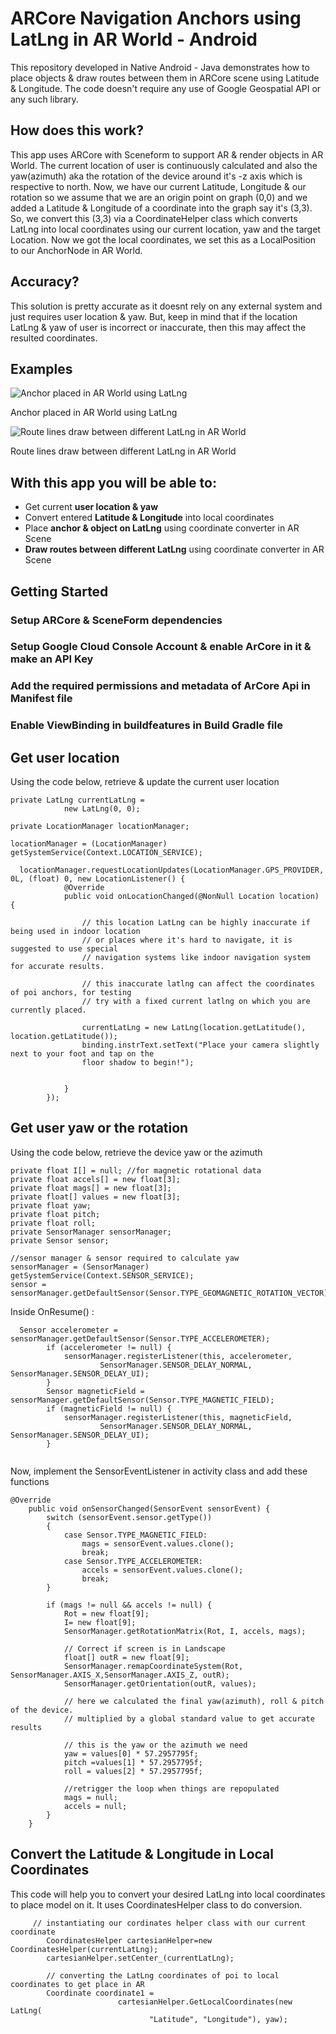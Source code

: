 # ARCore Navigation Anchors using LatLng in AR World - Android
This repository developed in Native Android - Java demonstrates how to place objects &amp; draw routes between them in ARCore scene using Latitude &amp; Longitude. The code doesn't require any use of Google Geospatial API or any such library.

## How does this work?
This app uses ARCore with Sceneform to support AR & render objects in AR World. The current location of user is continuously calculated
and also the yaw(azimuth) aka the rotation of the device around it's -z axis which is respective to north. Now, we have our current
Latitude, Longitude & our rotation so we assume that we are an origin point on graph (0,0) and we added a Latitude & Longitude of a coordinate into the graph say it's (3,3). So, we convert this (3,3) via a CoordinateHelper class which converts LatLng into local coordinates using our current location, yaw and the target Location. Now we got the local coordinates, we set this as a LocalPosition
to our AnchorNode in AR World.

## Accuracy?
This solution is pretty accurate as it doesnt rely on any external system and just requires user location & yaw. But, keep in mind that if the location LatLng & yaw of user is incorrect or inaccurate, then this may affect the resulted coordinates.

## Examples

![Anchor placed in AR World using LatLng](https://github.com/bhaskarblur/ARCore-Navigation-Anchors-using-LatLng-in-AR-World---Android/blob/316265830063214b58c44a39c44988d7aa1859e5/poi.jpg)

Anchor placed in AR World using LatLng

![Route lines draw between different LatLng in AR World](https://github.com/bhaskarblur/ARCore-Navigation-Anchors-using-LatLng-in-AR-World---Android/blob/316265830063214b58c44a39c44988d7aa1859e5/route.jpg)

Route lines draw between different LatLng in AR World

## With this app you will be able to:
- Get current **user location & yaw**
- Convert entered **Latitude & Longitude** into local coordinates
- Place **anchor & object on LatLng** using coordinate converter in AR Scene
- **Draw routes between different LatLng** using coordinate converter in AR Scene

## Getting Started

### Setup ARCore & SceneForm dependencies
### Setup Google Cloud Console Account & enable ArCore in it & make an API Key
### Add the required permissions and metadata of ArCore Api in Manifest file
### Enable ViewBinding in buildfeatures in Build Gradle file

## Get user location
Using the code below, retrieve & update the current user location

```
private LatLng currentLatLng =
            new LatLng(0, 0);
            
private LocationManager locationManager;

locationManager = (LocationManager) getSystemService(Context.LOCATION_SERVICE);

  locationManager.requestLocationUpdates(LocationManager.GPS_PROVIDER, 0L, (float) 0, new LocationListener() {
            @Override
            public void onLocationChanged(@NonNull Location location) {

                // this location LatLng can be highly inaccurate if being used in indoor location
                // or places where it's hard to navigate, it is suggested to use special
                // navigation systems like indoor navigation system for accurate results.

                // this inaccurate latlng can affect the coordinates of poi anchors, for testing
                // try with a fixed current latlng on which you are currently placed.

                currentLatLng = new LatLng(location.getLatitude(), location.getLatitude());
                binding.instrText.setText("Place your camera slightly next to your foot and tap on the 
                floor shadow to begin!");


            }
        });
```

## Get user yaw or the rotation
Using the code below, retrieve the device yaw or the azimuth

```
private float I[] = null; //for magnetic rotational data
private float accels[] = new float[3];
private float mags[] = new float[3];
private float[] values = new float[3];
private float yaw;
private float pitch;
private float roll;
private SensorManager sensorManager;
private Sensor sensor;
    
//sensor manager & sensor required to calculate yaw
sensorManager = (SensorManager) getSystemService(Context.SENSOR_SERVICE);
sensor = sensorManager.getDefaultSensor(Sensor.TYPE_GEOMAGNETIC_ROTATION_VECTOR);
```



Inside OnResume() :

```
  Sensor accelerometer = sensorManager.getDefaultSensor(Sensor.TYPE_ACCELEROMETER);
        if (accelerometer != null) {
            sensorManager.registerListener(this, accelerometer,
                    SensorManager.SENSOR_DELAY_NORMAL, SensorManager.SENSOR_DELAY_UI);
        }
        Sensor magneticField = sensorManager.getDefaultSensor(Sensor.TYPE_MAGNETIC_FIELD);
        if (magneticField != null) {
            sensorManager.registerListener(this, magneticField,
                    SensorManager.SENSOR_DELAY_NORMAL, SensorManager.SENSOR_DELAY_UI);
        }
        
```        



Now, implement the SensorEventListener in activity class and add these functions

```
@Override
    public void onSensorChanged(SensorEvent sensorEvent) {
        switch (sensorEvent.sensor.getType())
        {
            case Sensor.TYPE_MAGNETIC_FIELD:
                mags = sensorEvent.values.clone();
                break;
            case Sensor.TYPE_ACCELEROMETER:
                accels = sensorEvent.values.clone();
                break;
        }

        if (mags != null && accels != null) {
            Rot = new float[9];
            I= new float[9];
            SensorManager.getRotationMatrix(Rot, I, accels, mags);

            // Correct if screen is in Landscape
            float[] outR = new float[9];
            SensorManager.remapCoordinateSystem(Rot, SensorManager.AXIS_X,SensorManager.AXIS_Z, outR);
            SensorManager.getOrientation(outR, values);

            // here we calculated the final yaw(azimuth), roll & pitch of the device.
            // multiplied by a global standard value to get accurate results

            // this is the yaw or the azimuth we need
            yaw = values[0] * 57.2957795f;
            pitch =values[1] * 57.2957795f;
            roll = values[2] * 57.2957795f;

            //retrigger the loop when things are repopulated
            mags = null;
            accels = null;
        }
    }

```


## Convert the Latitude & Longitude in Local Coordinates
This code will help you to convert your desired LatLng into local coordinates to place model on it. It uses
CoordinatesHelper class to do conversion.

```
     // instantiating our cordinates helper class with our current coordinate
        CoordinatesHelper cartesianHelper=new CoordinatesHelper(currentLatLng);
        cartesianHelper.setCenter_(currentLatLng);

        // converting the LatLng coordinates of poi to local coordinates to get place in AR
        Coordinate coordinate1 =
                        cartesianHelper.GetLocalCoordinates(new LatLng(
                               "Latitude", "Longitude"), yaw);
                               
```
